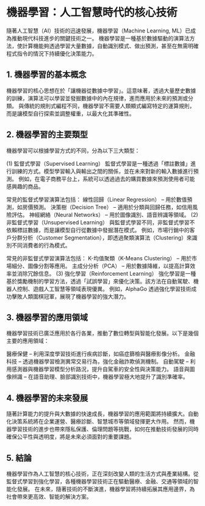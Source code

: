 # 機器學習：人工智慧時代的核心技術
隨著人工智慧（AI）技術的迅速發展，機器學習（Machine Learning, ML）已成為推動現代科技進步的關鍵技術之一。
機器學習是一種基於數據驅動的演算法方法，使計算機能夠透過學習大量數據，自動識別模式、做出預測，甚至在無需明確程式指令的情況下持續優化決策能力。

## 1. 機器學習的基本概念
機器學習的核心思想在於「讓機器從數據中學習」。這意味著，透過大量歷史數據的訓練，演算法可以學習並發掘數據中的內在規律，進而應用於未來的預測或分類。
與傳統的規則式編程不同，機器學習不需要人類顯式編寫特定的運算規則，而是讓模型自行探索並調整權重，以最大化其準確性。

## 2. 機器學習的主要類型
機器學習可以根據學習方式的不同，分為以下三大類型：

(1) 監督式學習（Supervised Learning）
監督式學習是一種透過「標註數據」進行訓練的方式。模型學習輸入與輸出之間的關係，並在未來對新的輸入數據進行預測。
例如，在電子商務平台上，系統可以透過過去的購買數據來預測使用者可能感興趣的商品。

常見的監督式學習演算法包括：
線性回歸（Linear Regression） – 用於數值預測，如房價預測。
決策樹（Decision Tree） – 適用於分類與回歸任務，如信用風險評估。
神經網絡（Neural Networks） – 用於圖像識別、語音辨識等領域。
(2) 非監督式學習（Unsupervised Learning）
與監督式學習不同，非監督式學習不依賴標註數據，而是讓模型自行從數據中發掘潛在模式。
例如，市場行銷中的客戶分群分析（Customer Segmentation），即透過聚類演算法（Clustering）來識別不同消費者的行為模式。

常見的非監督式學習演算法包括：
K-均值聚類（K-Means Clustering） – 用於市場細分、圖像分割等應用。
主成分分析（PCA） – 用於數據降維，以提高計算效率並消除冗餘信息。
(3) 強化學習（Reinforcement Learning）
強化學習是一種基於獎勵機制的學習方法，透過「試誤學習」來優化決策。該方法在自動駕駛、機器人控制、遊戲人工智慧等領域表現優異。
例如，AlphaGo 透過強化學習技術成功擊敗人類圍棋冠軍，展現了機器學習的強大潛力。

## 3. 機器學習的應用領域
機器學習技術已廣泛應用於各行各業，推動了數位轉型與智能化發展。以下是幾個主要的應用領域：

醫療保健 – 利用深度學習技術進行疾病診斷，如癌症篩檢與醫療影像分析。
金融科技 – 透過機器學習檢測異常交易行為，強化金融詐欺偵測機制。
自動駕駛 – 利用感測器與機器學習模型分析路況，提升自駕車的安全性與決策能力。
語音與圖像辨識 – 在語音助理、臉部識別技術中，機器學習極大地提升了識別準確率。

## 4. 機器學習的未來發展
隨著計算能力的提升與大數據的快速成長，機器學習的應用範圍將持續擴大。自動化決策系統將在企業運營、醫療診斷、智慧城市等領域發揮更大作用。
然而，機器學習技術的進步也帶來隱私保護、倫理問題等挑戰，如何在推動技術發展的同時確保公平性與透明度，將是未來必須面對的重要課題。

## 5. 結論
機器學習作為人工智慧的核心技術，正在深刻改變人類的生活方式與產業結構。從監督式學習到強化學習，各種機器學習技術正在驅動醫療、金融、交通等領域的智能化發展。
在未來，隨著技術的不斷演進，機器學習將持續拓展其應用邊界，為社會帶來更高效、智能的解決方案。
